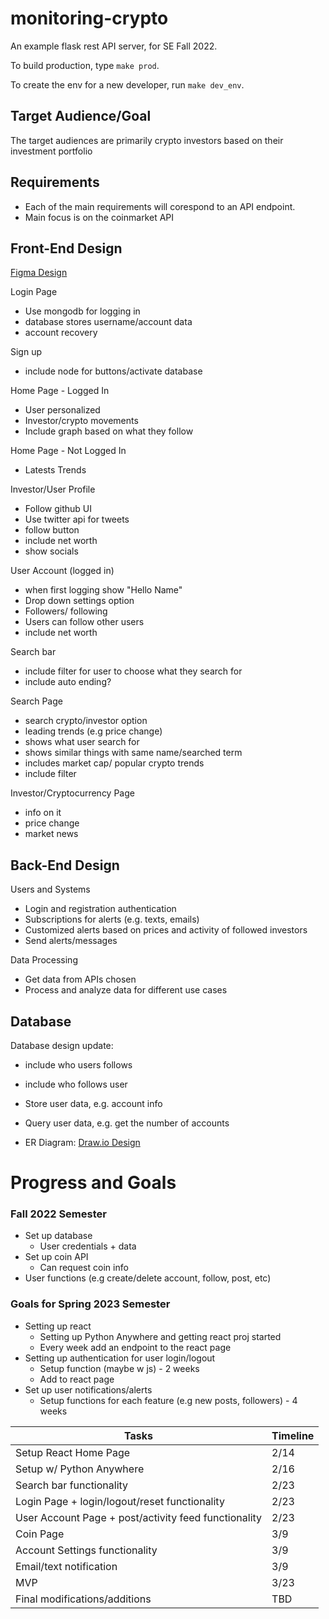 # monitoring-crypto
An example flask rest API server, for SE Fall 2022.

To build production, type `make prod`.

To create the env for a new developer, run `make dev_env`.

## Target Audience/Goal

The target audiences are primarily crypto investors based on their investment portfolio


## Requirements
* Each of the main requirements will corespond to an API endpoint.
* Main focus is on the coinmarket API

## Front-End Design
[Figma Design](https://www.figma.com/file/C6YwbGFcm2Hhb01uTOMcQB/FinTech?node-id=0%3A1)

Login Page
* Use mongodb for logging in
* database stores username/account data
* account recovery

Sign up
* include node for buttons/activate database

Home Page - Logged In
* User personalized
* Investor/crypto movements
* Include graph based on what they follow

Home Page - Not Logged In
* Latests Trends

Investor/User Profile
* Follow github UI
* Use twitter api for tweets
* follow button
* include net worth
* show socials

User Account (logged in)
* when first logging show "Hello Name"
* Drop down settings option
* Followers/ following
* Users can follow other users
* include net worth

Search bar
* include filter for user to choose what they search for
* include auto ending?

Search Page
* search crypto/investor option
* leading trends (e.g price change)
* shows what user search for
* shows similar things with same name/searched term
* includes market cap/ popular crypto trends
* include filter

Investor/Cryptocurrency Page
* info on it
* price change
* market news 


## Back-End Design
Users and Systems
* Login and registration authentication
* Subscriptions for alerts (e.g. texts, emails)
* Customized alerts based on prices and activity of followed investors
* Send alerts/messages

Data Processing
* Get data from APIs chosen
* Process and analyze data for different use cases

## Database
Database design update:
* include who users follows
* include who follows user

* Store user data, e.g. account info
* Query user data, e.g. get the number of accounts
* ER Diagram: [Draw.io Design](https://drive.google.com/file/d/1_9ncNf8hwSNbuxS2CsFDgUAu4zlofcJg/view?usp=sharing) 


# Progress and Goals

### Fall 2022 Semester
* Set up database
  + User credentials + data
* Set up coin API
  + Can request coin info
* User functions (e.g create/delete account, follow, post, etc) 
### Goals for Spring 2023 Semester
* Setting up react
  + Setting up Python Anywhere and getting react proj started
  + Every week add an endpoint to the react page
* Setting up authentication for user login/logout
  + Setup function (maybe w js) - 2 weeks
  + Add to react page
* Set up user notifications/alerts
  + Setup functions for each feature (e.g new posts, followers) - 4 weeks

| Tasks | Timeline |
| ---- | ---- |
| Setup React Home Page | 2/14 |
| Setup w/ Python Anywhere | 2/16 |
| Search bar functionality | 2/23 | 
| Login Page + login/logout/reset functionality | 2/23 |
| User Account Page + post/activity feed functionality | 2/23 |
| Coin Page | 3/9 |
| Account Settings functionality | 3/9 |
| Email/text notification | 3/9 |
| MVP | 3/23 |
| Final modifications/additions | TBD |
